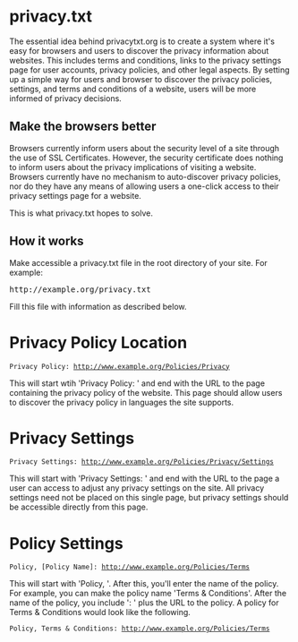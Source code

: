 privacy.txt
===========

The essential idea behind privacytxt.org is to create a system where it's easy
for browsers and users to discover the privacy information about websites. This
includes terms and conditions, links to the privacy settings page for user 
accounts, privacy policies, and other legal aspects.  By setting up a simple way
for users and browser to discover the privacy policies, settings, and terms and
conditions of a website, users will be more informed of privacy decisions.

Make the browsers better
------------------------

Browsers currently inform users about the security level of a site through the
use of SSL Certificates.  However, the security certificate does nothing to
inform users about the privacy implications of visiting a website.  Browsers
currently have no mechanism to auto-discover privacy policies, nor do they have
any means of allowing users a one-click access to their privacy settings page
for a website.

This is what privacy.txt hopes to solve.

How it works
------------

Make accessible a privacy.txt file in the root directory of your site.  For
example:

<pre>http://example.org/privacy.txt</pre>

Fill this file with information as described below.

# Privacy Policy Location

<code>Privacy Policy: http://www.example.org/Policies/Privacy</code>

This will start wtih 'Privacy Policy: ' and end with the URL to the page
containing the privacy policy of the website.  This page should allow users
to discover the privacy policy in languages the site supports.

# Privacy Settings

<code>Privacy Settings: http://www.example.org/Policies/Privacy/Settings</code>

This will start with 'Privacy Settings: ' and end with the URL to the page
a user can access to adjust any privacy settings on the site.  All privacy
settings need not be placed on this single page, but privacy settings should
be accessible directly from this page.

# Policy Settings

<code>Policy, [Policy Name]: http://www.example.org/Policies/Terms</code>

This will start with 'Policy, '.  After this, you'll enter the name of the policy.
For example, you can make the policy name 'Terms & Conditions'.  After the name
of the policy, you include ': ' plus the URL to the policy.  A policy for Terms &
Conditions would look like the following.

<code>Policy, Terms & Conditions: http://www.example.org/Policies/Terms</code>
